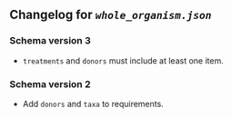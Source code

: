 ## Changelog for *`whole_organism.json`*

### Schema version 3

* `treatments` and `donors` must include at least one item.

### Schema version 2

* Add `donors` and `taxa` to requirements.

